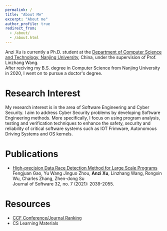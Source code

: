 ```yaml
---
permalink: /
title: "About Me"
excerpt: "About me"
author_profile: true
redirect_from: 
  - /about/
  - /about.html
---
```


Anzi Xu is currently a Ph.D. student at the [Department of Computer Science and Technology, Nanjing University](https://cs.nju.edu.cn), China, under the supervision of Prof. Linzhang Wang.   
After reciving my B.S. degree in Computer Science from Nanjing University in 2020, I went on to pursue a doctor's degree. 

Research Interest  
======  
My research interest is in the area of Software Engineering and Cyber Security. I aim to address Cyber Security problems by developing Software Engineering methods. More specifically, I focus on using program analysis, testing and verification techniques to enhance the safety, security and reliability of critical software systems such as IOT Frimware, Autonomous Driving Systems and OS kernels.

Publications
=====
- [High-precision Data Race Detection Method for Large Scale Programs](https://kns.cnki.net/kcms/detail/detail.aspx?doi=10.13328/j.cnki.jos.006260)  
Fengjuan Gao, Yu Wang Jinguo Zhou, **Anzi Xu**, Linzhang Wang, Rongxin Wu, Charles Zhang, Zhen-dong Su  
Journal of Software 32, no. 7 (2021): 2039-2055.

Resources
=====
- [CCF Conference/Journal Ranking](http://AminoACID123.github.io/files/ccf.pdf)
- CS Learning Materials